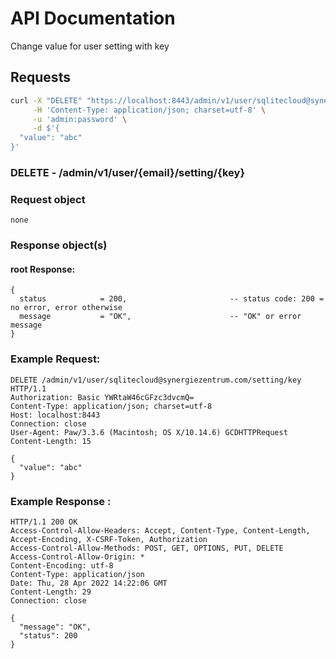 # API Documentation

Change value for user setting with key

## Requests

```sh
curl -X "DELETE" "https://localhost:8443/admin/v1/user/sqlitecloud@synergiezentrum.com/setting/key" \
     -H 'Content-Type: application/json; charset=utf-8' \
     -u 'admin:password' \
     -d $'{
  "value": "abc"
}'
```

### **DELETE** - /admin/v1/user/{email}/setting/{key}

### Request object

```code
none
```

### Response object(s)

#### root Response:

```code
{
  status            = 200,                       -- status code: 200 = no error, error otherwise
  message           = "OK",                      -- "OK" or error message
}
```

### Example Request:

```
DELETE /admin/v1/user/sqlitecloud@synergiezentrum.com/setting/key HTTP/1.1
Authorization: Basic YWRtaW46cGFzc3dvcmQ=
Content-Type: application/json; charset=utf-8
Host: localhost:8443
Connection: close
User-Agent: Paw/3.3.6 (Macintosh; OS X/10.14.6) GCDHTTPRequest
Content-Length: 15

{
  "value": "abc"
}
```

### Example Response :

```
HTTP/1.1 200 OK
Access-Control-Allow-Headers: Accept, Content-Type, Content-Length, Accept-Encoding, X-CSRF-Token, Authorization
Access-Control-Allow-Methods: POST, GET, OPTIONS, PUT, DELETE
Access-Control-Allow-Origin: *
Content-Encoding: utf-8
Content-Type: application/json
Date: Thu, 28 Apr 2022 14:22:06 GMT
Content-Length: 29
Connection: close

{
  "message": "OK",
  "status": 200
}
```